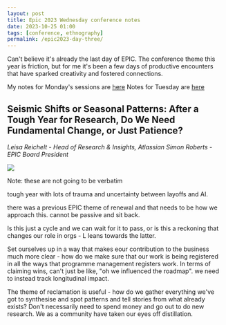 ```yaml
---
layout: post
title: Epic 2023 Wednesday conference notes
date: 2023-10-25 01:00
tags: [conference, ethnography]
permalink: /epic2023-day-three/
---
```


Can't believe it's already the last day of EPIC. The conference theme this year is friction, but for me it's been a few days of productive encounters that have sparked creativity and fostered connections. 

My notes for Monday's sessions are [here](https://robinkwong.com/epic2023-day-one) Notes for Tuesday are [here](https://robinkwong.com/epic2023-day-two)

## Seismic Shifts or Seasonal Patterns: After a Tough Year for Research, Do We Need Fundamental Change, or Just Patience?

_Leisa Reichelt - Head of Research & Insights, Atlassian
Simon Roberts - EPIC Board President_

![](/images/epic2023/epic-day-three.jpeg)

Note: these are not going to be verbatim

tough year with lots of trauma and uncertainty between layoffs and AI.

there was a previous EPIC theme of renewal and that needs to be how we approach this. cannot be passive and sit back. 

Is this just a cycle and we can wait for it to pass, or is this a reckoning that changes our role in orgs - L leans towards the latter.

Set ourselves up in a way that makes eour contribution to the business much more clear - how do we make sure that our work is being registered in all the ways that programme management registers work. In terms of claiming wins, can't just be like, "oh we influenced the roadmap". we need to instead track longitudinal impact.

The theme of reclamation is useful - how do we gather everything we've got to synthesise and spot patterns and tell stories from what already exists? Don't necessarily need to spend money and go out to do new research. We as a community have taken our eyes off distillation.

 